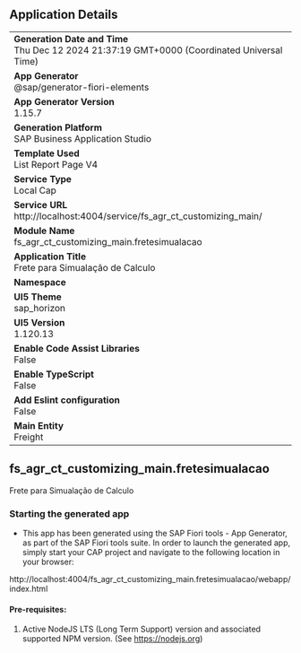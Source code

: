 ## Application Details
|               |
| ------------- |
|**Generation Date and Time**<br>Thu Dec 12 2024 21:37:19 GMT+0000 (Coordinated Universal Time)|
|**App Generator**<br>@sap/generator-fiori-elements|
|**App Generator Version**<br>1.15.7|
|**Generation Platform**<br>SAP Business Application Studio|
|**Template Used**<br>List Report Page V4|
|**Service Type**<br>Local Cap|
|**Service URL**<br>http://localhost:4004/service/fs_agr_ct_customizing_main/|
|**Module Name**<br>fs_agr_ct_customizing_main.fretesimualacao|
|**Application Title**<br>Frete para Simualação de Calculo |
|**Namespace**<br>|
|**UI5 Theme**<br>sap_horizon|
|**UI5 Version**<br>1.120.13|
|**Enable Code Assist Libraries**<br>False|
|**Enable TypeScript**<br>False|
|**Add Eslint configuration**<br>False|
|**Main Entity**<br>Freight|

## fs_agr_ct_customizing_main.fretesimualacao

Frete para Simualação de Calculo 

### Starting the generated app

-   This app has been generated using the SAP Fiori tools - App Generator, as part of the SAP Fiori tools suite.  In order to launch the generated app, simply start your CAP project and navigate to the following location in your browser:

http://localhost:4004/fs_agr_ct_customizing_main.fretesimualacao/webapp/index.html

#### Pre-requisites:

1. Active NodeJS LTS (Long Term Support) version and associated supported NPM version.  (See https://nodejs.org)


